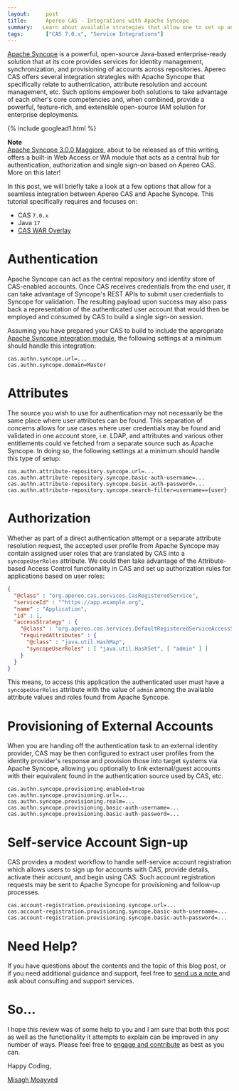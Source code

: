 ```yaml
---
layout:     post
title:      Apereo CAS - Integrations with Apache Syncope
summary:   Learn about available strategies that allow one to set up an integration between Apache Syncope and Apereo CAS.
tags:       ["CAS 7.0.x", "Service Integrations"]
---
```


[Apache Syncope](https://syncope.apache.org/) is a powerful, open-source Java-based enterprise-ready solution that at its core provides services for identity management, synchronization, and provisioning of accounts across repositories. Apereo CAS offers several integration strategies with Apache Syncope that specifically relate to authentication, attribute resolution and account management, etc. Such options empower both solutions to take advantage of each other's core competencies and, when combined, provide a powerful, feature-rich, and extensible open-source IAM solution for enterprise deployments.

{% include googlead1.html %}

<div class="alert alert-info">
  <strong>Note</strong><br/><a href="https://syncope.apache.org/docs/3.0/reference-guide.html">Apache Syncope 3.0.0 Maggiore</a>, about to be released as of this writing, offers a built-in Web Access or WA module that acts as a central hub for authentication, authorization and single sign-on based on Apereo CAS. More on this later!
</div>

In this post, we will briefly take a look at a few options that allow for a seamless integration between Apereo CAS and Apache Syncope. This tutorial specifically requires and focuses on:

- CAS `7.0.x`
- Java `17`
- [CAS WAR Overlay](https://github.com/apereo/cas-overlay-template)

# Authentication

Apache Syncope can act as the central repository and identity store of CAS-enabled accounts. Once CAS receives credentials from the end user, it can take advantage of Syncope's REST APIs to submit user credentials to Syncope for validation. The resulting payload upon success may also pass back a representation of the authenticated user account that would then be employed and consumed by CAS to build a single sign-on session.

Assuming you have prepared your CAS to build to include the appropriate [Apache Syncope integration module](https://apereo.github.io/cas/development/authentication/Syncope-Authentication.html), the following settings at a minimum should handle this integration:

```properties
cas.authn.syncope.url=...
cas.authn.syncope.domain=Master
```

# Attributes

The source you wish to use for authentication may not necessarily be the same place where user attributes can be found. This separation of concerns allows for use cases where user credentials may be found and validated in one account store, i.e. LDAP, and attributes and various other entitlements could ve fetched from a separate source such as Apache Syncope. In doing so, the following settings at a minimum should handle this type of setup:

```properties
cas.authn.attribute-repository.syncope.url=...
cas.authn.attribute-repository.syncope.basic-auth-username=...
cas.authn.attribute-repository.syncope.basic-auth-password=...
cas.authn.attribute-repository.syncope.search-filter=username=={user}
```

# Authorization

Whether as part of a direct authentication attempt or a separate attribute resolution request, the accepted user profile from Apache Syncope may contain assigned user roles that are translated by CAS into a `syncopeUserRoles` attribute. We could then take advantage of the Attribute-based Access Control functionality in CAS and set up authorization rules for applications based on user roles:

```json
{
  "@class" : "org.apereo.cas.services.CasRegisteredService",
  "serviceId" : "^https://app.example.org",
  "name" : "Application",
  "id" : 1,
  "accessStrategy" : {
    "@class" : "org.apereo.cas.services.DefaultRegisteredServiceAccessStrategy",
    "requiredAttributes" : {
      "@class" : "java.util.HashMap",
      "syncopeUserRoles" : [ "java.util.HashSet", [ "admin" ] ]
    }
  }
}
```

This means, to access this application the authenticated user must have a `syncopeUserRoles` attribute with the value of `admin` among the available attribute values and roles found from Apache Syncope.

# Provisioning of External Accounts

When you are handing off the authentication task to an external identity provider, CAS may be then configured to extract user profiles from the identity provider's response and provision those into target systems via Apache Syncope, allowing you optionally to link external/guest accounts with their equivalent found in the authentication source used by CAS, etc.

```properties
cas.authn.syncope.provisioning.enabled=true
cas.authn.syncope.provisioning.url=...
cas.authn.syncope.provisioning.realm=...
cas.authn.syncope.provisioning.basic-auth-username=...
cas.authn.syncope.provisioning.basic-auth-password=...
```

# Self-service Account Sign-up

CAS provides a modest workflow to handle self-service account registration which allows users to sign up for accounts with CAS, provide details, activate their account, and begin using CAS. Such account registration requests may be sent to Apache Syncope for provisioning and follow-up processes.

```properties
cas.account-registration.provisioning.syncope.url=...
cas.account-registration.provisioning.syncope.basic-auth-username=...
cas.account-registration.provisioning.syncope.basic-auth-password=...
```

# Need Help?

If you have questions about the contents and the topic of this blog post, or if you need additional guidance and support, feel free to [send us a note ](/#contact-section-header) and ask about consulting and support services.

# So...

I hope this review was of some help to you and I am sure that both this post as well as the functionality it attempts to explain can be improved in any number of ways. Please feel free to [engage and contribute][contribguide] as best as you can.

Happy Coding,

[Misagh Moayyed](https://fawnoos.com)

[profileselection]: https://apereo.github.io/cas/development/integration/Delegate-Authentication-ProfileSelection.html
[contribguide]: https://apereo.github.io/cas/developer/Contributor-Guidelines.html